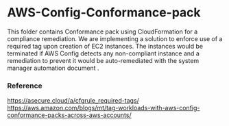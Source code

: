 # AWS-Config-Conformance-pack
This folder contains Conformance pack using CloudFormation for a compliance remediation. 
We are implementing a solution to enforce use of a required tag upon creation of EC2 instances. 
The instances would be terminated if AWS Config detects any non-compliant instance and a remediation to prevent it would be auto-remediated with the system manager automation document . 
### Reference 
https://asecure.cloud/a/cfgrule_required-tags/
https://aws.amazon.com/blogs/mt/tag-workloads-with-aws-config-conformance-packs-across-aws-accounts/
